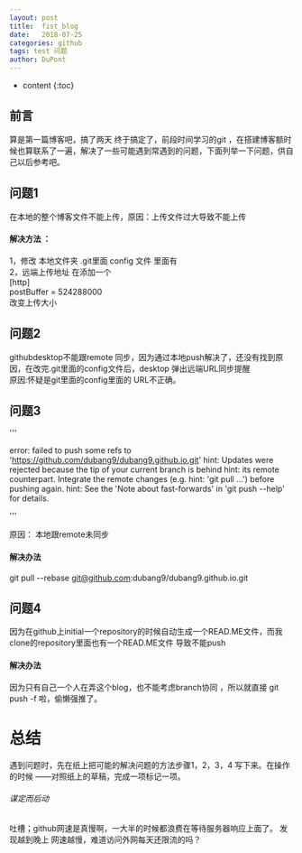```yaml
---
layout: post
title:  fist_blog
date:   2018-07-25
categories: github
tags: test 问题
author: DuPont
---
```

* content
{:toc}


## 前言


算是第一篇博客吧，搞了两天 终于搞定了，前段时间学习的git ，在搭建博客额时候也算联系了一遍，解决了一些可能遇到常遇到的问题，下面列举一下问题，供自己以后参考吧。





## 问题1
在本地的整个博客文件不能上传，原因：上传文件过大导致不能上传
#### 解决方法 ： 
1，修改 本地文件夹 .git里面 config 文件   里面有  
2，远端上传地址     在添加一个    
[http]  
    postBuffer = 524288000     
    改变上传大小
    




## 问题2

githubdesktop不能跟remote 同步，因为通过本地push解决了，还没有找到原因，在改完.git里面的config文件后，desktop 弹出远端URL同步提醒  
原因:怀疑是git里面的config里面的 URL不正确。

## 问题3
'''


error: failed to push some refs to 'https://github.com/dubang9/dubang9.github.io.git'
hint: Updates were rejected because the tip of your current branch is behind
hint: its remote counterpart. Integrate the remote changes (e.g.
hint: 'git pull ...') before pushing again.
hint: See the 'Note about fast-forwards' in 'git push --help' for details.

'''




原因：  本地跟remote未同步
#### 解决办法
git pull --rebase git@github.com:dubang9/dubang9.github.io.git

## 问题4
因为在github上initial一个repository的时候自动生成一个READ.ME文件，而我clone的repository里面也有一个READ.ME文件  导致不能push
#### 解决办法
因为只有自己一个人在弄这个blog，也不能考虑branch协同 ，所以就直接  git push -f 啦，偷懒强推了。

# 总结
遇到问题时，先在纸上把可能的解决问题的方法步骤1，2，3，4 写下来。在操作的时候 ——对照纸上的草稿，完成一项标记一项。
###### 谋定而后动
吐槽；github网速是真慢啊，一大半的时候都浪费在等待服务器响应上面了。
发现越到晚上 网速越慢，难道访问外网每天还限流的吗？